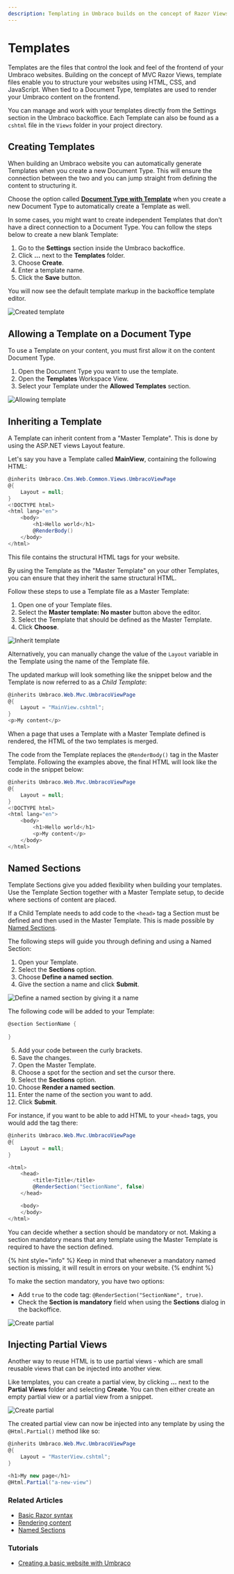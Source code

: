 ```yaml
---
description: Templating in Umbraco builds on the concept of Razor Views from ASP.NET MVC.
---
```


# Templates

Templates are the files that control the look and feel of the frontend of your Umbraco websites. Building on the concept of MVC Razor Views, template files enable you to structure your websites using HTML, CSS, and JavaScript. When tied to a Document Type, templates are used to render your Umbraco content on the frontend.

You can manage and work with your templates directly from the Settings section in the Umbraco backoffice. Each Template can also be found as a `cshtml` file in the `Views` folder in your project directory.

## Creating Templates

When building an Umbraco website you can automatically generate Templates when you create a new Document Type. This will ensure the connection between the two and you can jump straight from defining the content to structuring it.

Choose the option called **[Document Type with Template](../../data/defining-content/README.md)** when you create a new Document Type to automatically create a Template as well.

In some cases, you might want to create independent Templates that don't have a direct connection to a Document Type. You can follow the steps below to create a new blank Template:

1. Go to the **Settings** section inside the Umbraco backoffice.
2. Click **...** next to the **Templates** folder.
3. Choose **Create**.
4. Enter a template name.
5. Click the **Save** button.

You will now see the default template markup in the backoffice template editor.

![Created template](images/create-template.png)

## Allowing a Template on a Document Type

To use a Template on your content, you must first allow it on the content Document Type.

1. Open the Document Type you want to use the template.
2. Open the **Templates** Workspace View.
3. Select your Template under the **Allowed Templates** section.

![Allowing template](images/allow-template.png)

## Inheriting a Template

A Template can inherit content from a "Master Template". This is done by using the ASP.NET views Layout feature.

Let's say you have a Template called **MainView**, containing the following HTML:

```csharp
@inherits Umbraco.Cms.Web.Common.Views.UmbracoViewPage
@{
    Layout = null;
}
<!DOCTYPE html>
<html lang="en">
    <body>
        <h1>Hello world</h1>
        @RenderBody()
    </body>
</html>
```

This file contains the structural HTML tags for your website.

By using the Template as the "Master Template" on your other Templates, you can ensure that they inherit the same structural HTML.

Follow these steps to use a Template file as a Master Template:

1. Open one of your Template files.
2. Select the **Master template: No master** button above the editor.
3. Select the Template that should be defined as the Master Template.
4. Click **Choose**.

![Inherit template](images/inherit-template.png)

Alternatively, you can manually change the value of the `Layout` variable in the Template using the name of the Template file.

The updated markup will look something like the snippet below and the Template is now referred to as a *Child Template*:

```csharp
@inherits Umbraco.Web.Mvc.UmbracoViewPage
@{
    Layout = "MainView.cshtml";
}
<p>My content</p>
```

When a page that uses a Template with a Master Template defined is rendered, the HTML of the two templates is merged.

The code from the Template replaces the `@RenderBody()` tag in the Master Template. Following the examples above, the final HTML will look like the code in the snippet below:

```csharp
@inherits Umbraco.Web.Mvc.UmbracoViewPage
@{
    Layout = null;
}
<!DOCTYPE html>
<html lang="en">
    <body>
        <h1>Hello world</h1>
        <p>My content</p>
    </body>
</html>
```

## Named Sections

Template Sections give you added flexibility when building your templates. Use the Template Section together with a Master Template setup, to decide where sections of content are placed.

If a Child Template needs to add code to the `<head>` tag a Section must be defined and then used in the Master Template. This is made possible by [Named Sections](https://www.youtube.com/watch?v=lrnJwglbGUA).

The following steps will guide you through defining and using a Named Section:

1. Open your Template.
2. Select the **Sections** option.
3. Choose **Define a named section**.
4. Give the section a name and click **Submit**.

![Define a named section by giving it a name](images/defined-named-section.png)

The following code will be added to your Template:

```csharp
@section SectionName {
    
}
```

5. Add your code between the curly brackets.
6. Save the changes.
7. Open the Master Template.
8. Choose a spot for the section and set the cursor there.
9. Select the **Sections** option.
10. Choose **Render a named section**.
11. Enter the name of the section you want to add.
12. Click **Submit**.

For instance, if you want to be able to add HTML to your `<head>` tags, you would add the tag there:

```csharp
@inherits Umbraco.Web.Mvc.UmbracoViewPage
@{
    Layout = null;
}

<html>
    <head>
        <title>Title</title>
        @RenderSection("SectionName", false)
    </head>

    <body>
    </body>
</html>
```

You can decide whether a section should be mandatory or not. Making a section mandatory means that any template using the Master Template is required to have the section defined.

{% hint style="info" %}
Keep in mind that whenever a mandatory named section is missing, it will result in errors on your website.
{% endhint %}

To make the section mandatory, you have two options:

* Add `true` to the code tag: `@RenderSection("SectionName", true)`.
* Check the **Section is mandatory** field when using the **Sections** dialog in the backoffice.

![Create partial](images/render-named-section-mandatory.png)

## Injecting Partial Views

Another way to reuse HTML is to use partial views - which are small reusable views that can be injected into another view.

Like templates, you can create a partial view, by clicking **...** next to the **Partial Views** folder and selecting **Create**. You can then either create an empty partial view or a partial view from a snippet.

![Create partial](images/create-partial.png)

The created partial view can now be injected into any template by using the `@Html.Partial()` method like so:

```csharp
@inherits Umbraco.Web.Mvc.UmbracoViewPage
@{
    Layout = "MasterView.cshtml";
}

<h1>My new page</h1>
@Html.Partial("a-new-view")
```

### Related Articles

* [Basic Razor syntax](basic-razor-syntax.md)
* [Rendering content](../rendering-content.md)
* [Named Sections](named-sections.md)

### Tutorials

* [Creating a basic website with Umbraco](../../../tutorials/creating-a-basic-website/)
